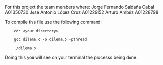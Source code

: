For this project the team members where: 
Jorge Fernando Saldaña Cabal	A01350730
José Antonio López Cruz		A01229152
Arturo Ambriz			A01228798


To compile this file use the following command:


		cd: <your directory>

		gcc dilema.c -o dilema.o -pthread

		./dilema.o

Doing this you will see on your terminal the processs being done.
